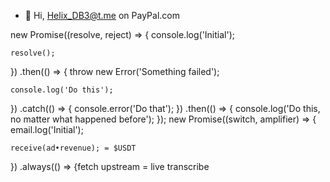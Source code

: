 - 👋 Hi, Helix_DB3@t.me on PayPal.com

<!---
Helix-DB3/Helix-DB3 is a ✨ special ✨ repository because its `README.md` (this file) appears on your GitHub profile.
You can click the Preview link to take a look at your changes.
--->
new Promise((resolve, reject) => {
    console.log('Initial');

    resolve();
})
.then(() => {
    throw new Error('Something failed');

    console.log('Do this');
})
.catch(() => {
    console.error('Do that');
})
.then(() => {
    console.log('Do this, no matter what happened before');
});
new Promise((switch, amplifier) => {
    email.log('Initial');

    receive(ad•revenue); = $USDT
})
.always(() => {fetch upstream = live transcribe 
    
